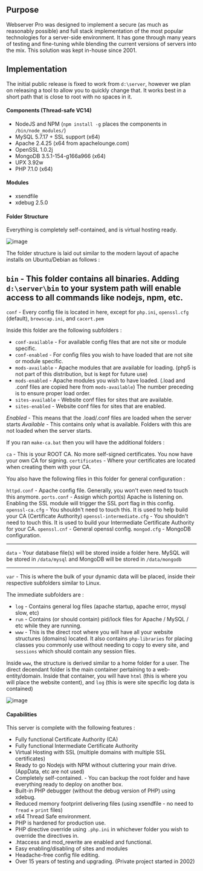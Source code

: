 ## Purpose

Webserver Pro was designed to implement a secure (as much as reasonably possible) and full stack implementation of the most popular technologies for a server-side environment. It has gone through many years of testing and fine-tuning while blending the current versions of servers into the mix. This solution was kept in-house since 2001.

## Implementation

The initial public release is fixed to work from `d:\server`, however we plan on releasing a tool to allow you to quickly change that. It works best in a short path that is close to root with no spaces in it.

#### Components (Thread-safe VC14)

* NodeJS and NPM (`npm install -g` places the components in `/bin/node_modules/`)
* MySQL 5.7.17 + SSL support (x64)
* Apache 2.4.25 (x64 from apachelounge.com)
* OpenSSL 1.0.2j
* MongoDB 3.5.1-154-g166a966 (x64)
* UPX 3.92w
* PHP 7.1.0 (x64)

#### Modules

* xsendfile
* xdebug 2.5.0

#### Folder Structure

Everything is completely self-contained, and is virtual hosting ready.

![image](https://cloud.githubusercontent.com/assets/11585632/21901417/a1d8d5ec-d8c5-11e6-8146-465adc14241f.png)

The folder structure is laid out similar to the modern layout of apache installs on Ubuntu/Debian as follows :

`bin` - This folder contains all binaries. Adding `d:\server\bin` to your system path will enable access to all commands like nodejs, npm, etc.
----
`conf` - Every config file is located in here, except for `php.ini`, `openssl.cfg` (default), `browscap.ini`, and `cacert.pem`

Inside this folder are the following subfolders :

* `conf-available` - For available config files that are not site or module specific.
* `conf-enabled` - For config files you wish to have loaded that are not site or module specific.
* `mods-available` - Apache modules that are available for loading. (php5 is not part of this distribution, but is kept for future use)
* `mods-enabled` - Apache modules you wish to have loaded. (.load and .conf files are copied here from `mods-available`) The number preceding is to ensure proper load order.
* `sites-available` - Website conf files for sites that are available.
* `sites-enabled` - Website conf files for sites that are enabled.

*Enabled* - This means that the .load/.conf files are loaded when the server starts
*Available* - This contains only what is available. Folders with this are not loaded when the server starts.

If you ran `make-ca.bat` then you will have the additional folders :

`ca` - This is your ROOT CA. No more self-signed certificates. You now have your own CA for signing.
`certificates` - Where your certificates are located when creating them with your CA.

You also have the following files in this folder for general configuration :

`httpd.conf` - Apache config file. Generally, you won't even need to touch this anymore.
`ports.conf` - Assign which port(s) Apache is listening on. Enabling the SSL module will trigger the SSL port flag in this config.
`openssl-ca.cfg` - You shouldn't need to touch this. It is used to help build your CA (Certificate Authority)
`openssl-intermediate.cfg` - You shouldn't need to touch this. It is used to build your Intermediate Certificate Authority for your CA.
`openssl.cnf` - General openssl config.
`mongod.cfg` - MongoDB configuration.

----

`data` - Your database file(s) will be stored inside a folder here. MySQL will be stored in `/data/mysql` and MongoDB will be stored in `/data/mongodb`

----

`var` - This is where the bulk of your dynamic data will be placed, inside their respective subfolders similar to Linux.

The immediate subfolders are :

* `log` - Contains general log files (apache startup, apache error, mysql slow, etc)
* `run` - Contains (or should contain) pid/lock files for Apache / MySQL / etc while they are running.
* `www` - This is the direct root where you will have all your website structures (domains) located. It also contains `php-libraries` for placing classes you commonly use without needing to copy to every site, and `sessions` which should contain any session files.

Inside `www`, the structure is derived similar to a home folder for a user. The direct decendant folder is the main container pertaining to a web-entity/domain. Inside that container, you will have `html` (this is where you will place the website content), and `log` (this is were site specific log data is contained)

![image](https://cloud.githubusercontent.com/assets/11585632/21902847/7d1dbd66-d8cb-11e6-8b3a-2a18dae86643.png)

#### Capabilities

This server is complete with the following features :

* Fully functional Certificate Authority (CA)
* Fully functional Intermediate Certificate Authority
* Virtual Hosting with SSL (multiple domains with multiple SSL certificates)
* Ready to go Nodejs with NPM without cluttering your main drive. (AppData, etc are not used)
* Completely self-contained. - You can backup the root folder and have everything ready to deploy on another box.
* Built-in PHP debugger (without the debug version of PHP) using xdebug.
* Reduced memory footprint delivering files (using xsendfile - no need to `fread` + `print` files)
* x64 Thread Safe environment.
* PHP is hardened for production use.
* PHP directive override using `.php.ini` in whichever folder you wish to override the directives in.
* .htaccess and mod_rewrite are enabled and functional.
* Easy enabling/disabling of sites and modules
* Headache-free config file editing.
* Over 15 years of testing and upgrading. (Private project started in 2002)

